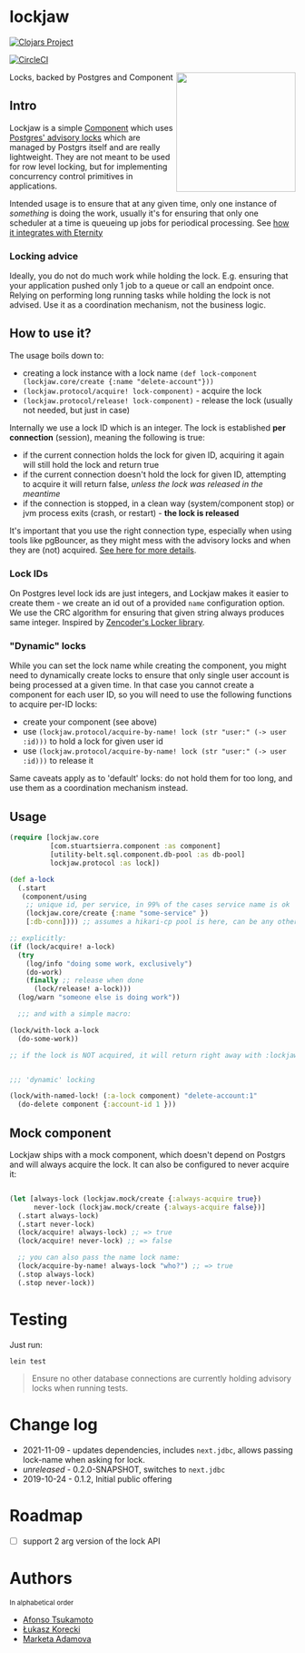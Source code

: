 # lockjaw


[![Clojars Project](https://img.shields.io/clojars/v/nomnom/lockjaw.svg)](https://clojars.org/nomnom/lockjaw)

[![CircleCI](https://circleci.com/gh/nomnom-insights/nomnom.lockjaw.svg?style=svg)](https://circleci.com/gh/nomnom-insights/nomnom.lockjaw)

<img src="https://vignette.wikia.nocookie.net/marveldatabase/images/5/51/Lockjaw_Vol_1_1_Textless.jpg/revision/latest/scale-to-width-down/670?cb=20171122020841" align="right" height=210 />

Locks, backed by Postgres and Component

## Intro

Lockjaw is a simple [Component](https://github.com/stuartsierra/component) which uses [Postgres' advisory locks](https://www.postgresql.org/docs/9.6/functions-admin.html#FUNCTIONS-ADVISORY-LOCKS) which are managed by Postgrs itself and are really lightweight.
They are not meant to be used for row level locking, but for implementing concurrency control primitives in applications.

Intended usage is to ensure that at any given time, only one instance of *something* is doing the work, usually it's for ensuring that only one scheduler at a time is queueing up jobs for periodical processing. See [how it integrates with Eternity](https://github.com/nomnom-insights/nomnom.eternity#with-lock-eternitymiddlewarewith-lock)

### Locking advice

Ideally, you do not do much work while holding the lock. E.g. ensuring that your application pushed only 1 job to a queue or call an endpoint once. Relying on performing long running tasks while holding the lock is not advised. Use it as a coordination mechanism, not the business logic.

## How to use it?

The usage boils down to:

- creating a lock instance with a lock name `(def lock-component (lockjaw.core/create {:name "delete-account"}))`
- `(lockjaw.protocol/acquire! lock-component)` - acquire the lock
- `(lockjaw.protocol/release! lock-component)` - release the lock (usually not needed, but just in case)

Internally we use a lock ID which is an integer. The lock is established **per connection** (session), meaning the following is true:

- if the current connection holds the lock for given ID, acquiring it again will still hold the lock and return true
- if the current connection doesn't hold the lock for given ID, attempting to acquire it  will return false, *unless the lock was released in the meantime*
- if the connection is stopped, in a clean way (system/component stop) or jvm process exits (crash, or restart) - **the lock is released**

It's important that you use the right connection type, especially when using tools like pgBouncer, as they might mess with the advisory locks and when they are (not) acquired. [See here for more details](https://electron0zero.xyz/blog/til-connection-pooling-and-pgbouncer).

### Lock IDs

On Postgres level lock ids are just integers, and Lockjaw makes it easier to create them - we create an id out of a provided `name` configuration option.
We use the CRC algorithm for ensuring that given string always produces same integer. Inspired by [Zencoder's Locker library](https://github.com/zencoder/locker/blob/master/lib/locker/advisory.rb#L97-L101).


### "Dynamic" locks

While you can set the lock name while creating the component, you might need to dynamically create locks to ensure that only single user account is being processed at a given time. In that case you cannot create a component for each user ID, so you will need to use the following functions to acquire per-ID locks:


- create your component (see above)
- use `(lockjaw.protocol/acquire-by-name! lock (str "user:" (-> user :id)))` to hold a lock for given user id
- use `(lockjaw.protocol/acquire-by-name! lock (str "user:" (-> user :id)))` to release it

Same caveats apply as to 'default' locks: do not hold them for too long, and use them  as a coordination mechanism instead.

## Usage


```clojure
(require [lockjaw.core
          [com.stuartsierra.component :as component]
          [utility-belt.sql.component.db-pool :as db-pool]
          lockjaw.protocol :as lock])

(def a-lock
  (.start
   (component/using
    ;; unique id, per service, in 99% of the cases service name is ok
    (lockjaw.core/create {:name "some-service" })
    [:db-conn]))) ;; assumes a hikari-cp pool is here, can be any other JDBC Postgres driver though!

;; explicitly:
(if (lock/acquire! a-lock)
  (try
    (log/info "doing some work, exclusively")
    (do-work)
    (finally ;; release when done
      (lock/release! a-lock)))
  (log/warn "someone else is doing work"))

  ;;; and with a simple macro:

(lock/with-lock a-lock
  (do-some-work))

;; if the lock is NOT acquired, it will return right away with :lockjaw.operation/no-lock keyword


;;; 'dynamic' locking

(lock/with-named-lock! (:a-lock component) "delete-account:1"
  (do-delete component {:account-id 1 }))
```



## Mock component

Lockjaw ships with a mock component, which doesn't depend on Postgrs and will always
acquire the lock. It can also be configured to never acquire it:

```clojure

(let [always-lock (lockjaw.mock/create {:always-acquire true})
      never-lock (lockjaw.mock/create {:always-acquire false})]
  (.start always-lock)
  (.start never-lock)
  (lock/acquire! always-lock) ;; => true
  (lock/acquire! never-lock) ;; => false

  ;; you can also pass the name lock name:
  (lock/acquire-by-name! always-lock "who?") ;; => true
  (.stop always-lock)
  (.stop never-lock))
```

# Testing

Just run:

`lein test`

> Ensure no other database connections are currently holding advisory locks when running tests.

# Change log

- 2021-11-09 - updates dependencies, includes `next.jdbc`, allows passing lock-name when asking for lock.
- *unreleased* - 0.2.0-SNAPSHOT, switches to `next.jdbc`
- 2019-10-24 - 0.1.2, Initial public offering

# Roadmap

- [ ] support 2 arg version of the lock API


# Authors

<sup>In alphabetical order</sup>

- [Afonso Tsukamoto](https://github.com/AfonsoTsukamoto)
- [Łukasz Korecki](https://github.com/lukaszkorecki)
- [Marketa Adamova](https://github.com/MarketaAdamova)
